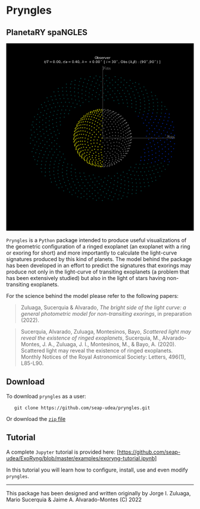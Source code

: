# Pryngles

## PlanetaRY spaNGLES
![Animation](https://raw.githubusercontent.com/seap-udea/pryngles/master/examples/figures/observer-i_3.0e%2B01-lambobs_9.0e%2B01-betaobs_9.0e%2B01.gif?token=GHSAT0AAAAAABTXDDMU3E6YC7B7JQXIVKYGYTOVJFA)

`Pryngles` is a `Python` package intended to produce useful
visualizations of the geometric configuration of a ringed exoplanet
(an exoplanet with a ring or exoring for short) and more importantly
to calculate the light-curve signatures produced by this kind of
planets.  The model behind the package has been developed in an effort
to predict the signatures that exorings may produce not only in the
light-curve of transiting exoplanets (a problem that has been
extensively studied) but also in the light of stars having
non-transiting exoplanets.

For the science behind the model please refer to the following papers:

> Zuluaga, Sucerquia & Alvarado, *The bright side of the light curve:
a general photometric model for non-transiting exorings*, in
preparation (2022).

> Sucerquia, Alvarado, Zuluaga, Montesinos, Bayo, *Scattered light may
  reveal the existence of ringed exoplanets*, Sucerquia, M.,
  Alvarado-Montes, J. A., Zuluaga, J. I., Montesinos, M., & Bayo,
  A. (2020). Scattered light may reveal the existence of ringed
  exoplanets. Monthly Notices of the Royal Astronomical Society:
  Letters, 496(1), L85-L90.

## Download

To download `pryngles` as a user:

```
   git clone https://github.com/seap-udea/pryngles.git
```

Or download the [`zip`
file](https://github.com/seap-udea/pryngles/archive/master.zip)

## Tutorial

A complete `Jupyter` tutorial is provided here:
[https://github.com/seap-udea/ExoRyng/blob/master/examples/exoryng-tutorial.ipynb]

In this tutorial you will learn how to configure, install, use and even modify `pryngles`.

------------

This package has been designed and written originally by Jorge
I. Zuluaga, Mario Sucerquia & Jaime A. Alvarado-Montes (C) 2022
